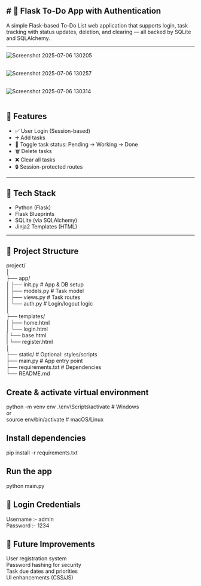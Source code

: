 
 <h2> # 📝 Flask To-Do App with Authentication </h2>

A simple Flask-based To-Do List web application that supports login, task tracking with status updates, deletion, and clearing — all backed by SQLite and SQLAlchemy.

---


![Screenshot 2025-07-06 130205](https://github.com/user-attachments/assets/eb9b696b-d49e-479c-a1ce-df4aa95e383b)<br> <br>

![Screenshot 2025-07-06 130257](https://github.com/user-attachments/assets/2a890f03-cb75-40f0-a968-af889d1a5a2f)<br> <br>


![Screenshot 2025-07-06 130314](https://github.com/user-attachments/assets/d1c51ece-d62a-4eee-9cf5-53509a1b7cf2) <br> <br>



## 🚀 Features

- ✅ User Login (Session-based)
- ➕ Add tasks
- 🔁 Toggle task status: Pending → Working → Done
- 🗑️ Delete tasks
- ❌ Clear all tasks
- 🔒 Session-protected routes

---

## 🧱 Tech Stack

- Python (Flask)
- Flask Blueprints
- SQLite (via SQLAlchemy)
- Jinja2 Templates (HTML)

---

## 📁 Project Structure

project/  <br>
│        <br>
├── app/  <br>
│ ├── init.py # App & DB setup   <br>
│ ├── models.py # Task model     <br>
│ ├── views.py # Task routes     <br>
│ └── auth.py # Login/logout logic    <br>
│                                   <br>
├── templates/                     <br>
│ ├── home.html                  <br>
│ └── login.html                <br>
| └── base.html                <br>
| └── register.html          <br>
│                           <br>
├── static/ # Optional: styles/scripts  <br>
├── main.py # App entry point         <br>
├── requirements.txt # Dependencies  <br>
└── README.md                    <br>


<h2>Create & activate virtual environment</h2>

python -m venv env
 .\env\Scripts\activate  # Windows <br>
 or <br>
 source env/bin/activate  # macOS/Linux

<h2> Install dependencies </h2>

pip install -r requirements.txt

<h2> Run the app </h2>

python main.py

<h2> 🔐 Login Credentials </h2>
Username	:- admin <br>
Password :- 1234<br>

<h2> 🧩 Future Improvements </h2>

User registration system  <br>
Password hashing for security <br>
Task due dates and priorities<br>
UI enhancements (CSS/JS)<br>



